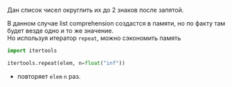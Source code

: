 Дан список чисел округлить их до 2 знаков после запятой.

В данном случае list comprehension создастся в памяти, но по факту там будет везде одно и то же значение.  
Но используя итератор `repeat`, можно сэкономить память

```python
import itertools

itertools.repeat(elem, n=float("inf")) 
```
- повторяет `elem` `n` раз.
